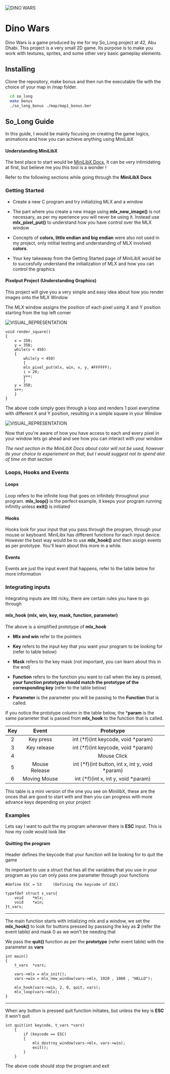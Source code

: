 
![DINO WARS](https://dev-to-uploads.s3.amazonaws.com/uploads/articles/th5xamgrr6se0x5ro4g6.png)


# Dino Wars
Dino Wars is a game produced by me for my So_Long project at 42, Abu Dhabi. This project is a very small 2D game.
Its purpose is to make you work with textures, sprites,
and some other very basic gameplay elements.

## Installing

Clone the repository, make bonus and then run the executable file with the choice of your map in /map folder.

```bash
  cd so_long
  make bonus
  ./so_long_bonus ./map/map1_bonus.ber
```

## So_Long Guide
In this guide, I would be mainly focusing on creating the game logics, animations and how you can achieve anything using MiniLibX

#### Understanding MiniLibX
The best place to start would be [MiniLibX Docs](https://harm-smits.github.io/42docs/libs/minilibx), It can be very intimidating at first, but believe me you this tool is a wonder !

Refer to the following sections while going through the **MiniLibX Docs**


 

### Getting Started

* Create a new C program and try initializing MLX and a window

* The part where you create a new image using **mlx_new_image()** is not necessary, as per my eperience you will never be using it. Instead use **mlx_pixel_put()** to understand how you have control over the MLX window

* Concepts of **colors, little endian and big endian** were also not used in my project, only intitial testing and understanding of MLX involved **colors**.

* Your key takeaway from the Getting Started page of MiniLibX would be to succesfully understand the initialization of MLX and how you can control the graphics

#### Pixelput Project (Understanding Graphics)
This project will give you a very simple and easy idea about how you render images onto the MLX Window

The MLX window assigns the position of each pixel using X and Y position starting from the top left corner

![VISUAL_REPRESENTATION]()


    void render_square()
    {
        x = 350;
        y = 350;
        while(x < 450)
        {
            while(y < 450)
            {
            mlx_pixel_put(mlx, win, x, y, #FFFFFF);
            i = 20;
            y++;
            }
        y = 350;
        x++;
        }
    }

The above code simply goes through a loop and renders 1 pixel everytime with different X and Y position, resulting in a simple square in your Window 

![VISUAL_REPRESENTATION]()

Now that you're aware of how you have access to each and every pixel in your window lets go ahead and see how you can interact with your window

*The next section in the MiniLibX Docs about color will not be used, however its your choice to experiement on that, but I would suggest not to spend alot of time on that section*


### Loops, Hooks and Events

#### Loops
Loop refers to the infinite loop that goes on infinitely throughout your program. **mlx_loop()** is the perfect example, it keeps your program running infinitly unless **exit()** is initiated  

#### Hooks 
Hooks look for your input that you pass through the program, through your mouse or keyboard. MiniLibx has different functions for each input device. However the best way would be to use **mlx_hook()** and then assign events as per prototype. You'll learn about this more in a while.

#### Events

Events are just the input event that happens, refer to the table below for more information

### Integrating inputs

Integrating inputs are littl ricky, there are certain rules you have to go through

#### mlx_hook (mlx, win, key, mask, function, parameter)

The above is a simplified prototype of **mlx_hook**
* **Mlx and win** refer to the pointers

* **Key** refers to the input key that you want your program to be looking for (refer to table below)

* **Mask** refers to the key mask (not important, you can learn about this in the end)

* **Function** refers to the function you want to call when the key is presed, **your function prototype should match the prototype of the corresponding key** (refer to the table below)

* **Parameter** is the parameter you will be passing to the **Function** that is called.

If you notice the prototype column in the table below, the ***param** is the same parameter that is passed from **mlx_hook** to the function that is called.


| Key | Event      | Prototype |
| :--:| :-------:  | :---: |
| 2   | Key press   | int (*f)(int keycode, void *param) |
| 3   | Key release | 	int (*f)(int keycode, void *param) |
|4||Mouse Click| int (*f)(int button, int x, int y, void *param)|
|5| Mouse Release |int (*f)(int button, int x, int y, void *param)|
|6| Moving Mouse |int (*f)(int x, int y, void *param)|

This table is a mini version of the one you see on MinilibX, these are the onces that are good to start with and then you can progress with more advance keys depending on your project

### Examples

Lets say I want to quit the my program whenever there is **ESC** input. This is how my code would look like

#### Quitting the program
Header defines the keycode that your function will be looking for to quit the game

Its important to use a struct that has all the variables that you use in your program as you can only pass one parameter through your functions


    #define ESC = 53     (Defining the keycode of ESC)

    typefdef struct s_vars{
        void    *mlx;
        void    *win;
    }t_vars;
_________________________________________________

The main function starts with intializing mlx and a window, we set the **mlx_hook()** to look for buttons pressed by passsing the key as **2** (refer the event table) and mask 0 as we won't be needing that

We pass the **quit()** function as per the **prototype** (refer event table) with the parameter as **vars**


    
    int main()
    {
        t_vars  *vars;

	    vars->mlx = mlx_init();
	    vars->win = mlx_new_window(vars->mlx, 1920 , 1080 , "HELLO");

        mlx_hook(vars->win, 2, 0, quit, vars);
        mlx_loop(vars->mlx);
    }


___
When any button is pressed quit function initiates, but unless the key is **ESC** it won't quit

    int quit(int keycode, t_vars *vars)
        {
            if (keycode == ESC)
            {
                mlx_destroy_window(vars->mlx, vars->win);
                exit();
            }
        }


The above code should stop the program and exit 